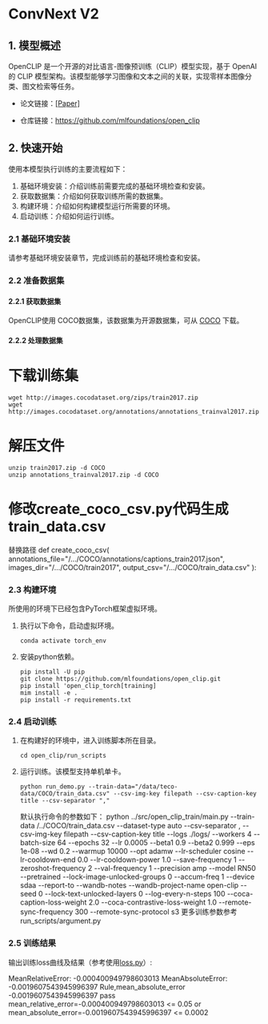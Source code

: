 # ConvNext V2
## 1. 模型概述
OpenCLIP 是一个开源的对比语言-图像预训练（CLIP）模型实现，基于 OpenAI 的 CLIP 模型架构。该模型能够学习图像和文本之间的关联，实现零样本图像分类、图文检索等任务。

- 论文链接：[[Paper]](https://arxiv.org/abs/2212.07143) 

- 仓库链接：https://github.com/mlfoundations/open_clip
## 2. 快速开始
使用本模型执行训练的主要流程如下：
1. 基础环境安装：介绍训练前需要完成的基础环境检查和安装。
2. 获取数据集：介绍如何获取训练所需的数据集。
3. 构建环境：介绍如何构建模型运行所需要的环境。
4. 启动训练：介绍如何运行训练。

### 2.1 基础环境安装

请参考基础环境安装章节，完成训练前的基础环境检查和安装。

### 2.2 准备数据集
#### 2.2.1 获取数据集
OpenCLIP使用 COCO数据集，该数据集为开源数据集，可从 [COCO](http://images.cocodataset.org) 下载。

#### 2.2.2 处理数据集
# 下载训练集
```
wget http://images.cocodataset.org/zips/train2017.zip
wget http://images.cocodataset.org/annotations/annotations_trainval2017.zip

```
# 解压文件
```
unzip train2017.zip -d COCO
unzip annotations_trainval2017.zip -d COCO
```

# 修改create_coco_csv.py代码生成train_data.csv
替换路径
def create_coco_csv(
    annotations_file="/.../COCO/annotations/captions_train2017.json",
    images_dir="/.../COCO/train2017",
    output_csv="/.../COCO/train_data.csv"
):
### 2.3 构建环境

所使用的环境下已经包含PyTorch框架虚拟环境。
1. 执行以下命令，启动虚拟环境。
    ```
    conda activate torch_env
    ```
2. 安装python依赖。
    ```
    pip install -U pip
    git clone https://github.com/mlfoundations/open_clip.git
    pip install 'open_clip_torch[training]
    mim install -e .
    pip install -r requirements.txt
    ```
### 2.4 启动训练

1. 在构建好的环境中，进入训练脚本所在目录。
    ```
    cd open_clip/run_scripts
    ```

2. 运行训练。该模型支持单机单卡。
    ```
   python run_demo.py --train-data="/data/teco-data/COCO/train_data.csv" --csv-img-key filepath --csv-caption-key title --csv-separator ","
   ```
   默认执行命令的参数如下： python ../src/open_clip_train/main.py --train-data /../COCO/train_data.csv --dataset-type auto --csv-separator , --csv-img-key filepath --csv-caption-key title --logs ./logs/ --workers 4 --batch-size 64 --epochs 32 --lr 0.0005 --beta1 0.9 --beta2 0.999 --eps 1e-08 --wd 0.2 --warmup 10000 --opt adamw --lr-scheduler cosine --lr-cooldown-end 0.0 --lr-cooldown-power 1.0 --save-frequency 1 --zeroshot-frequency 2 --val-frequency 1 --precision amp --model RN50 --pretrained  --lock-image-unlocked-groups 0 --accum-freq 1 --device sdaa --report-to  --wandb-notes  --wandb-project-name open-clip --seed 0 --lock-text-unlocked-layers 0 --log-every-n-steps 100 --coca-caption-loss-weight 2.0 --coca-contrastive-loss-weight 1.0 --remote-sync-frequency 300 --remote-sync-protocol s3
    更多训练参数参考 run_scripts/argument.py

### 2.5 训练结果
输出训练loss曲线及结果（参考使用[loss.py](./run_scripts/loss.py)）: 

MeanRelativeError: -0.000400949798603013
MeanAbsoluteError: -0.0019607543945996397
Rule,mean_absolute_error -0.0019607543945996397
pass mean_relative_error=-0.000400949798603013 <= 0.05 or mean_absolute_error=-0.0019607543945996397 <= 0.0002